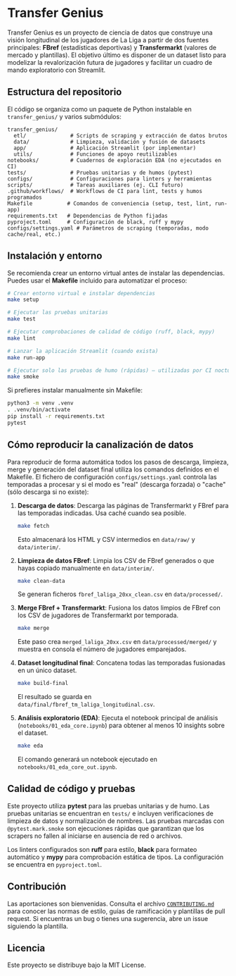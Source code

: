 # Transfer Genius

Transfer Genius es un proyecto de ciencia de datos que construye una visión
longitudinal de los jugadores de La Liga a partir de dos fuentes
principales: **FBref** (estadísticas deportivas) y **Transfermarkt**
(valores de mercado y plantillas).  El objetivo último es disponer de un
dataset listo para modelizar la revalorización futura de jugadores y
facilitar un cuadro de mando exploratorio con Streamlit.

## Estructura del repositorio

El código se organiza como un paquete de Python instalable en
`transfer_genius/` y varios submódulos:

```
transfer_genius/
  etl/              # Scripts de scraping y extracción de datos brutos
  data/             # Limpieza, validación y fusión de datasets
  app/              # Aplicación Streamlit (por implementar)
  utils/            # Funciones de apoyo reutilizables
notebooks/          # Cuadernos de exploración EDA (no ejecutados en CI)
tests/              # Pruebas unitarias y de humos (pytest)
configs/            # Configuraciones para linters y herramientas
scripts/            # Tareas auxiliares (ej. CLI futuro)
.github/workflows/  # Workflows de CI para lint, tests y humos programados
Makefile           # Comandos de conveniencia (setup, test, lint, run-app)
requirements.txt   # Dependencias de Python fijadas
pyproject.toml     # Configuración de black, ruff y mypy
configs/settings.yaml # Parámetros de scraping (temporadas, modo cache/real, etc.)
```

## Instalación y entorno

Se recomienda crear un entorno virtual antes de instalar las dependencias.
Puedes usar el **Makefile** incluido para automatizar el proceso:

```bash
# Crear entorno virtual e instalar dependencias
make setup

# Ejecutar las pruebas unitarias
make test

# Ejecutar comprobaciones de calidad de código (ruff, black, mypy)
make lint

# Lanzar la aplicación Streamlit (cuando exista)
make run-app

# Ejecutar solo las pruebas de humo (rápidas) — utilizadas por CI nocturno
make smoke
```

Si prefieres instalar manualmente sin Makefile:

```bash
python3 -m venv .venv
. .venv/bin/activate
pip install -r requirements.txt
pytest
```

## Cómo reproducir la canalización de datos

Para reproducir de forma automática todos los pasos de descarga,
limpieza, merge y generación del dataset final utiliza los comandos
definidos en el Makefile.  El fichero de configuración
`configs/settings.yaml` controla las temporadas a procesar y si el modo
es "real" (descarga forzada) o "cache" (sólo descarga si no existe):

1. **Descarga de datos**: Descarga las páginas de Transfermarkt y FBref
   para las temporadas indicadas.  Usa caché cuando sea posible.
   ```bash
   make fetch
   ```
   Esto almacenará los HTML y CSV intermedios en `data/raw/` y
   `data/interim/`.

2. **Limpieza de datos FBref**: Limpia los CSV de FBref generados o
   que hayas copiado manualmente en `data/interim/`.
   ```bash
   make clean-data
   ```
   Se generan ficheros `fbref_laliga_20xx_clean.csv` en
   `data/processed/`.

3. **Merge FBref + Transfermarkt**: Fusiona los datos limpios de FBref
   con los CSV de jugadores de Transfermarkt por temporada.
   ```bash
   make merge
   ```
   Este paso crea `merged_laliga_20xx.csv` en `data/processed/merged/` y
   muestra en consola el número de jugadores emparejados.

4. **Dataset longitudinal final**: Concatena todas las temporadas
   fusionadas en un único dataset.
   ```bash
   make build-final
   ```
   El resultado se guarda en `data/final/fbref_tm_laliga_longitudinal.csv`.

5. **Análisis exploratorio (EDA)**: Ejecuta el notebook principal de
   análisis (`notebooks/01_eda_core.ipynb`) para obtener al menos 10
   insights sobre el dataset.
   ```bash
   make eda
   ```
   El comando generará un notebook ejecutado en
   `notebooks/01_eda_core_out.ipynb`.

## Calidad de código y pruebas

Este proyecto utiliza **pytest** para las pruebas unitarias y de humo.
Las pruebas unitarias se encuentran en `tests/` e incluyen verificaciones
de limpieza de datos y normalización de nombres.  Las pruebas marcadas
con `@pytest.mark.smoke` son ejecuciones rápidas que garantizan que los
scrapers no fallen al iniciarse en ausencia de red o archivos.

Los linters configurados son **ruff** para estilo, **black** para
formateo automático y **mypy** para comprobación estática de tipos.  La
configuración se encuentra en `pyproject.toml`.

## Contribución

Las aportaciones son bienvenidas.  Consulta el archivo
[`CONTRIBUTING.md`](CONTRIBUTING.md) para conocer las normas de estilo,
guías de ramificación y plantillas de pull request.  Si encuentras un
bug o tienes una sugerencia, abre un issue siguiendo la plantilla.

## Licencia

Este proyecto se distribuye bajo la MIT License.